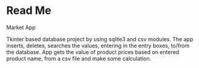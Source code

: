 # Read Me


Market App

Tkinter based database project by using sqlite3 and csv modules. The app inserts, deletes, searches the values, entering in the entry boxes, to/from the database. App gets the value of product prices based on entered product name, from a csv file and make some calculation.   


